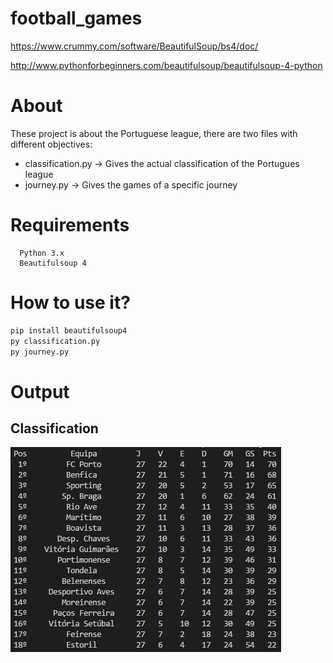 # football_games

https://www.crummy.com/software/BeautifulSoup/bs4/doc/

http://www.pythonforbeginners.com/beautifulsoup/beautifulsoup-4-python

# About
  These project is about the Portuguese league, there are two files with different objectives:

  - classification.py -> Gives the actual classification of the Portugues league 
  - journey.py -> Gives the games of a specific journey 

# Requirements

```
  Python 3.x
  Beautifulsoup 4
```



# How to use it?

  ```python
  pip install beautifulsoup4
  py classification.py
  py journey.py
  ```  
# Output

  ## Classification
  ![classification](images/classification_output.PNG)
